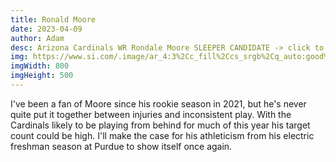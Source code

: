 ```yaml
---
title: Ronald Moore
date: 2023-04-09
author: Adam
desc: Arizona Cardinals WR Rondale Moore SLEEPER CANDIDATE -> click to read more...
img: https://www.si.com/.image/ar_4:3%2Cc_fill%2Ccs_srgb%2Cq_auto:good%2Cw_1200/MTkzNDQxNTI0MzU1MTgwNDUx/rondale-moore.png
imgWidth: 800
imgHeight: 500
---
```


I've been a fan of Moore since his rookie season in 2021, but he's never quite put it together between injuries and inconsistent play. With the Cardinals likely to be playing from behind for much of this year his target count could be high. I'll make the case for his athleticism from his electric freshman season at Purdue to show itself once again.
